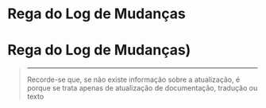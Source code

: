 # Rega do Log de Mudanças

# Rega do Log de Mudanças)

>****
>
>Recorde-se que, se não existe informação sobre a atualização, é porque se trata apenas de atualização de documentação, tradução ou texto

